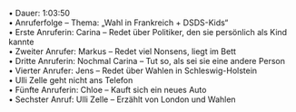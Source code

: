 • Dauer: 1:03:50  
• Anruferfolge – Thema: „Wahl in Frankreich + DSDS-Kids“  
• Erste Anruferin: Carina – Redet über Politiker, den sie persönlich als Kind kannte  
• Zweiter Anrufer: Markus – Redet viel Nonsens, liegt im Bett  
• Dritte Anruferin: Nochmal Carina – Tut so, als sei sie eine andere Person  
• Vierter Anrufer: Jens – Redet über Wahlen in Schleswig-Holstein  
• Ulli Zelle geht nicht ans Telefon  
• Fünfte Anruferin: Chloe – Kauft sich ein neues Auto  
• Sechster Anruf: Ulli Zelle – Erzählt von London und Wahlen  

